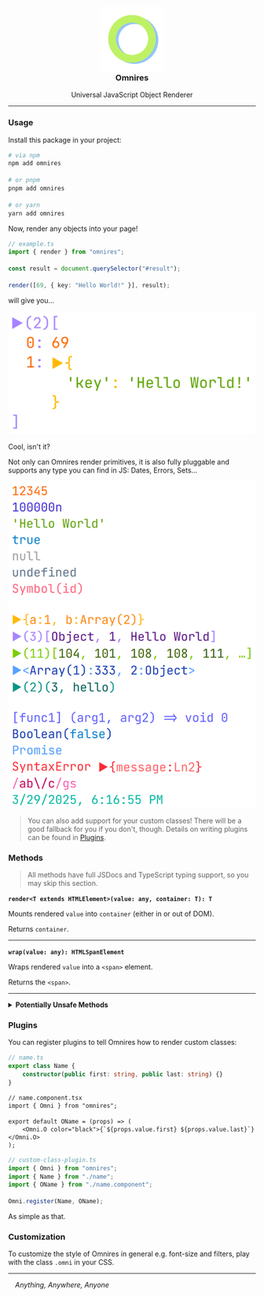 <h3 align="center">
	<img src="https://raw.githubusercontent.com/CarbonicSoda/omnires/master/media/icon.png" width="130" alt="Omnires Icon" /><br />
	Omnires
</h3>
<p align="center">Universal JavaScript Object Renderer</p>

---

### Usage

Install this package in your project:

```bash
# via npm
npm add omnires

# or pnpm
pnpm add omnires

# or yarn
yarn add omnires
```

Now, render any objects into your page!

```ts
// example.ts
import { render } from "omnires";

const result = document.querySelector("#result");

render([69, { key: "Hello World!" }], result);
```

will give you...

![Demo](https://github.com/CarbonicSoda/omnires/blob/master/media/demo/demo1.png?raw=true)

Cool, isn't it?

Not only can Omnires render primitives, it is also fully pluggable and supports
any type you can find in JS: Dates, Errors, Sets...

![Demo](https://github.com/CarbonicSoda/omnires/blob/master/media/demo/demo2.png?raw=true)

> You can also add support for your custom classes! There will be a good
> fallback for you if you don't, though. Details on writing plugins can be found
> in [Plugins](#plugins).

### Methods

> All methods have full JSDocs and TypeScript typing support, so you may skip
> this section.

**`render<T extends HTMLElement>(value: any, container: T): T`**

Mounts rendered `value` into `container` (either in or out of DOM).

Returns `container`.

---

**`wrap(value: any): HTMLSpanElement`**

Wraps rendered `value` into a `<span>` element.

Returns the `<span>`.

---

<details>
<summary><b>Potentially Unsafe Methods</b></summary>
<br/>

> **WARNING**: Make sure you know what you are doing. Sanitize expression if you
> don't trust user input.

**`renderEval<T extends HTMLElement>(expression: string, container: T): T`**

Mounts rendered `expression` into `container` (either in or out of DOM) after
parsing it with JavaScript, e.g. `"[1,2]"` => `[1,2]`.

Returns `container`.

---

**`wrapEval(expression: string): HTMLSpanElement`**

Wraps rendered `expression` into a `<span>` element after parsing it with
JavaScript, e.g. `"[1,2]"` => `[1,2]`.

Returns the `<span>`.

</details>

### Plugins

You can register plugins to tell Omnires how to render custom classes:

```ts
// name.ts
export class Name {
	constructor(public first: string, public last: string) {}
}
```

```tsx
// name.component.tsx
import { Omni } from "omnires";

export default OName = (props) => (
	<Omni.O color="black">{`${props.value.first} ${props.value.last}`}</Omni.O>
);
```

```ts
// custom-class-plugin.ts
import { Omni } from "omnires";
import { Name } from "./name";
import { OName } from "./name.component";

Omni.register(Name, OName);
```

As simple as that.

### Customization

To customize the style of Omnires in general e.g. font-size and filters, play
with the class `.omni` in your CSS.

---

_&emsp;Anything, Anywhere, Anyone_
